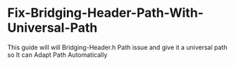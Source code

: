 # Fix-Bridging-Header-Path-With-Universal-Path
This guide will will Bridging-Header.h Path issue and give it a universal path so It can Adapt Path Automatically
